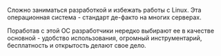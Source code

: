 Сложно заниматься разработкой и избежать работы с Linux. Эта операционная система - стандарт де-факто на многих серверах.

Поработав с этой ОС разработчики нередко выбирают ее в качестве основной - удобство использования,
огромный инструментарий, бесплатность и открытость делают свое дело.
